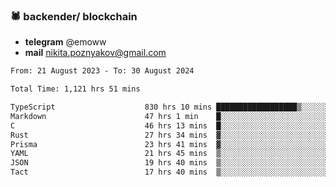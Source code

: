 ### 🕷 backender/ blockchain
- **telegram** @emoww
- **mail** nikita.poznyakov@gmail.com

<!--START_SECTION:waka-->

```txt
From: 21 August 2023 - To: 30 August 2024

Total Time: 1,121 hrs 51 mins

TypeScript                    830 hrs 10 mins ██████████████████▒░░░░░░   73.94 %
Markdown                      47 hrs 1 min    █░░░░░░░░░░░░░░░░░░░░░░░░   04.19 %
C                             46 hrs 13 mins  █░░░░░░░░░░░░░░░░░░░░░░░░   04.12 %
Rust                          27 hrs 34 mins  ▓░░░░░░░░░░░░░░░░░░░░░░░░   02.46 %
Prisma                        23 hrs 41 mins  ▓░░░░░░░░░░░░░░░░░░░░░░░░   02.11 %
YAML                          21 hrs 45 mins  ▒░░░░░░░░░░░░░░░░░░░░░░░░   01.94 %
JSON                          19 hrs 40 mins  ▒░░░░░░░░░░░░░░░░░░░░░░░░   01.75 %
Tact                          17 hrs 40 mins  ▒░░░░░░░░░░░░░░░░░░░░░░░░   01.57 %
```

<!--END_SECTION:waka-->





